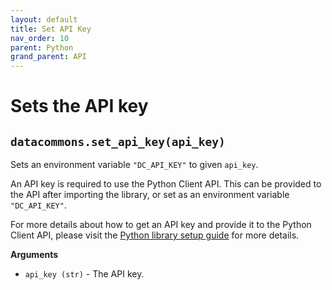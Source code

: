 ```yaml
---
layout: default
title: Set API Key
nav_order: 10
parent: Python
grand_parent: API
---
```


# Sets the API key

## `datacommons.set_api_key(api_key)`

Sets an environment variable `"DC_API_KEY"` to given `api_key`.

An API key is required to use the Python Client API. This can be provided to
the API after importing the library, or set as an environment variable
`"DC_API_KEY"`.

For more details about how to get an API key and provide it to the Python
Client API, please visit the [Python library setup guide](/api/python/)
for more details.

**Arguments**

*   `api_key (str)` - The API key.
